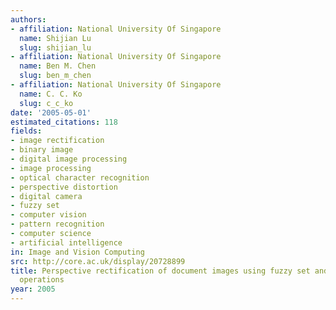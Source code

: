```yaml
---
authors:
- affiliation: National University Of Singapore
  name: Shijian Lu
  slug: shijian_lu
- affiliation: National University Of Singapore
  name: Ben M. Chen
  slug: ben_m_chen
- affiliation: National University Of Singapore
  name: C. C. Ko
  slug: c_c_ko
date: '2005-05-01'
estimated_citations: 118
fields:
- image rectification
- binary image
- digital image processing
- image processing
- optical character recognition
- perspective distortion
- digital camera
- fuzzy set
- computer vision
- pattern recognition
- computer science
- artificial intelligence
in: Image and Vision Computing
src: http://core.ac.uk/display/20728899
title: Perspective rectification of document images using fuzzy set and morphological
  operations
year: 2005
---
```

